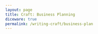 ```yaml
---
layout: page
title: Craft: Business Planning
diceware: true
permalink: /writing-craft/business-plan
---
```

